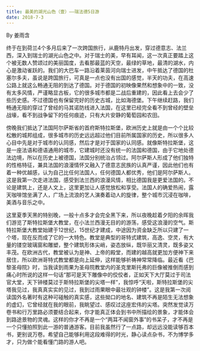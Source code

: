 ```yaml
---
title: 最美的湖光山色（壹）——瑞法德5日游
date: 2018-7-3
---
```


By 姜雨含

终于在到荷兰4个多月后来了一次跨国旅行，从鹿特丹出发，穿过德意志、法兰西，深入到瑞士的湖光山色之中。对于瑞士的美，早有耳闻，这一次真正要踏上这个被无数人赞颂过的美丽国度，去看那最蓝的天空，最绿的草地，最清的湖水，内心是激动雀跃的。我们的大巴车一路沿着莱茵河向瑞士进发，中午抵达了德国的杜塞尔多夫，虽说是跨国旅行，可真是一点也没有出国的感觉，半天的功夫，在高速公路上就这么畅通无阻的到达了德国。对于德国的初映像果然和想象中的一致，没有太多风情，严谨略显古板，它的很多城市都是二战后重建的，因此看上去会少了些历史感。不过德国也有保留完好的历史古城，比如海德堡。下午继续赶路，我们畅通无阻的穿过了曾经的马其诺防线进入法国，在这里已经完全看不到曾经的壁垒战壕，看不到战争留下的任何痕迹，只有大片安静的葡萄园和农田。

傍晚我们抵达了法国阿尔萨斯省的首府斯特拉斯堡，欧洲历史上就是由一个个比较松散的城邦组成，很多城市的历史远远超过他们目前所属国家的历史，所以很多人心目中先是对于城市的认同感，然后才是对于国家的认同感。就像斯特拉斯堡，这是一座法语和德语通用的城市，它建城时还没有统一的法国和德国，由于它地处德法边境，所以在历史上被德国，法国分别统治占领过。阿尔萨斯人形成了他们独特的性格特征，兼具法国的浪漫情怀又融入了德意志民族的认真严谨，因此他们也有着一种优越感，认为自己比任何法国人，任何德国人都优秀，他们是阿尔萨斯人。这是我第一次走进法国，感受到法兰西的浪漫风情，相比德国我是更爱法国的。不论是建筑上，还是人文上，这里更加让人感觉放松和享受。法国人的确爱热闹，露天咖啡馆坐满了人，广场上流浪的艺人演奏着动人的旋律，整个城市沉浸在咖啡，美酒与音乐之中。

这里夏季天黑的特别晚，一般十点多才会完全黑下来，所以夜晚趁着夕阳的余晖我们游览了斯特拉斯堡大教堂，在小法兰西漫无目的的游荡，感受这浪漫的空气。斯特拉斯堡大教堂始建于12世纪，15世纪才建成，中途因为资金缺乏所以只建了一个塔，现在反而成了它的一大特色。教堂是典型的哥特式建筑，高逸、空灵，有大量的镂空玻璃窗和雕塑，整个建筑形体尖峭，姿态放纵，既华丽又清灵，既多姿又丰茂。在欧洲古代，教堂被认为是神、上帝的殿堂，而建的越高就更加方便神下来居住，所以欧洲哥特式教堂都是向上延伸，这样能够祈祷神常常降临。最近看《巴黎圣母院》时，当我读到雨果为圣母院教堂内的圣克里斯托弗的巨像被推倒而感到痛心时所说的这样一句话“那可是天下雕像中的佼佼者，正如天下大厅莫过于司法官大堂，天下钟楼莫过于斯特拉斯堡的尖塔一样”，我惊呼“天啦，斯特拉斯堡的尖塔我见过，我真真实实的见过，我到过雨果眼中最壮观的钟楼”。这是我第一次阅读国外名著时有这种可碰触的真实感，这些拗口的地名、建筑不再是陌生无法想象的虚幻，它曾经就在我的眼前，我眺望过、感叹过这座宏伟的尖塔。突然发觉读万卷书和行万里路必须要结合起来，你才能真正体会到书中所描绘的景象，才能体会到路途景物的灵魂。这样的你才不再是一个“两耳不闻窗外事”的书呆子，才不再是一个只懂拍照到此一游的普通游客。目前我虽然行了一点路，却远远没能读够百本书，更别说万卷。希望自己能够利用这段难得的时光，静心读点杂书，不为博学多才，只为做个能看懂门路的游人吧。




<!--more-->


